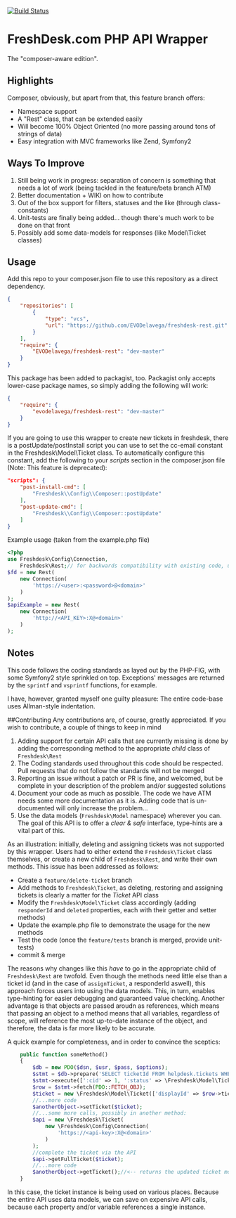 [![Build Status](https://travis-ci.org/EVODelavega/freshdesk-rest.svg?branch=master)](https://travis-ci.org/EVODelavega/freshdesk-rest)

# FreshDesk.com PHP API Wrapper

The "composer-aware edition".

## Highlights

Composer, obviously, but apart from that, this feature branch offers:

- Namespace support
- A "Rest" class, that can be extended easily
- Will become 100% Object Oriented (no more passing around tons of strings of data)
- Easy integration with MVC frameworks like Zend, Symfony2


## Ways To Improve
1. Still being work in progress: separation of concern is something that needs a lot of work (being tackled in the feature/beta branch ATM)
3. Better documentation + WIKI on how to contribute
4. Out of the box support for filters, statuses and the like (through class-constants)
5. Unit-tests are finally being added... though there's much work to be done on that front
6. Possibly add some data-models for responses (like Model\Ticket classes)

## Usage
Add this repo to your composer.json file to use this repository as a direct dependency.

```json
{
    "repositories": [
        {
            "type": "vcs",
            "url": "https://github.com/EVODelavega/freshdesk-rest.git"
        }
    ],
    "require": {
        "EVODelavega/freshdesk-rest": "dev-master"
    }
}
```
This package has been added to packagist, too. Packagist only accepts lower-case package names, so simply adding the following will work:

```json
{
    "require": {
        "evodelavega/freshdesk-rest": "dev-master"
    }
}
```

If you are going to use this wrapper to create new tickets in freshdesk, there is a postUpdate/postInstall script you can use to set the cc-email constant in the Freshdesk\Model\Ticket class. To automatically configure this constant, add the following to your _scripts_ section in the composer.json file (Note: This feature is deprecated):

```json
"scripts": {
    "post-install-cmd": [
        "Freshdesk\\Config\\Composer::postUpdate"
    ],
    "post-update-cmd": [
        "Freshdesk\\Config\\Composer::postUpdate"
    ]
}
```
Example usage (taken from the example.php file)

```php
<?php
use Freshdesk\Config\Connection,
    Freshdesk\Rest;// for backwards compatibility with existing code, use alias: use Freshdesk\Rest as FreshdeskRest;
$fd = new Rest(
    new Connection(
        'https://<user>:<password>@<domain>'
    )
);
$apiExample = new Rest(
    new Connection(
        'http://<API_KEY>:X@<domain>'
    )
);
```

## Notes
This code follows the coding standards as layed out by the PHP-FIG, with some Symfony2 style sprinkled on top.
Exceptions' messages are returned by the `sprintf` and `vsprintf` functions, for example.

I have, however, granted myself one guilty pleasure: The entire code-base uses Allman-style indentation.

##Contributing
Any contributions are, of course, greatly appreciated. If you wish to contribute, a couple of things to keep in mind

1. Adding support for certain API calls that are currently missing is done by adding the corresponding method to the appropriate _child_ class of `Freshdesk\Rest`
2. The Coding standards used throughout this code should be respected. Pull requests that do not follow the standards will not be merged
3. Reporting an issue without a patch or PR is fine, and welcomed, but be complete in your description of the problem and/or suggested solutions
4. Document your code as much as possible. The code we have ATM needs some more documentation as it is. Adding code that is un-documented will only increase the problem...
5. Use the data models (`Freshdesk\Model` namespace) wherever you can. The goal of this API is to offer a _clear & safe_ interface, type-hints are a vital part of this.

As an illustration: initially, deleting and assigning tickets was not supported by this wrapper. Users had to either extend the `Freshdesk\Ticket` class themselves, or create a new child of `Freshdesk\Rest`, and write their own methods. This issue has been addressed as follows:

- Create a `feature/delete-ticket` branch
- Add methods to `Freshdesk\Ticket`, as deleting, restoring and assigning tickets is clearly a matter for the _Ticket_ API class
- Modify the `Freshdesk\Model\Ticket` class accordingly (adding `responderId` and `deleted` properties, each with their getter and setter methods)
- Update the example.php file to demonstrate the usage for the new methods
- Test the code (once the `feature/tests` branch is merged, provide unit-tests)
- commit & merge

The reasons why changes like this _have_ to go in the appropriate child of `Freshdesk\Rest` are twofold. Even though the methods need little else than a ticket id (and in the case of `assignTicket`, a responderId aswell), this approach forces users into using the data models. This, in turn, enables type-hinting for easier debugging and guaranteed value checking.
Another advantage is that objects are passed aroudn as references, which means that passing an object to a method means that all variables, regardless of scope, will reference the most up-to-date instance of the object, and therefore, the data is far more likely to be accurate.

A quick example for completeness, and in order to convince the sceptics:

```php
    public function someMethod()
	{
		$db = new PDO($dsn, $usr, $pass, $options);
		$stmt = $db->prepare('SELECT ticketId FROM helpdesk.tickets WHERE clientId = :cid AND status = :status');
		$stmt->execute([':cid' => 1, ':status' => \Freshdesk\Model\Ticket::STATUS_PENDING]);
		$row = $stmt->fetch(PDO::FETCH_OBJ);
		$ticket = new \Freshdesk\Model\Ticket(['displayId' => $row->ticketId]);//create instance
		//...more code
		$anotherObject->setTicket($ticket);
		//...some more calls, possibly in another method:
		$api = new \Freshdesk\Ticket(
			new \Freshdesk\Config\Connection(
				'https://<api-key>:X@<domain>'
			)
		);
		//complete the ticket via the API
		$api->getFullTicket($ticket);
		//...more code
		$anotherObject->getTicket();//<-- returns the updated ticket model
	}
```

In this case, the ticket instance is being used on various places. Because the entire API uses data models, we can save on expensive API calls, because each property and/or variable references a single instance.

